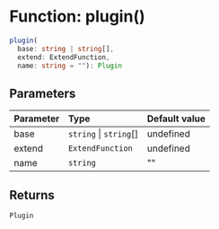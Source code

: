 # Function: plugin()

```ts
plugin(
  base: string | string[],
  extend: ExtendFunction,
  name: string = ""): Plugin
```

## Parameters

| Parameter | Type                   | Default value |
| :-------- | :--------------------- | :------------ |
| base      | `string` \| `string`[] | undefined     |
| extend    | `ExtendFunction`       | undefined     |
| name      | `string`               | ""            |

## Returns

`Plugin`
